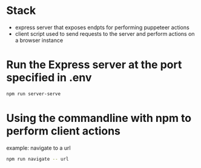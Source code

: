 # Stack

- express server that exposes endpts for performing puppeteer actions
- client script used to send requests to the server and perform actions on a browser instance


# Run the Express server at the port specified in .env
```bash
npm run server-serve
```

# Using the commandline with npm to perform client actions

example: navigate to a url

```bash
npm run navigate -- url
```

